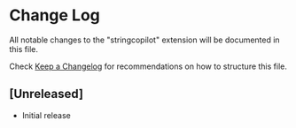 # Change Log

All notable changes to the "stringcopilot" extension will be documented in this file.

Check [Keep a Changelog](http://keepachangelog.com/) for recommendations on how to structure this file.

## [Unreleased]

- Initial release